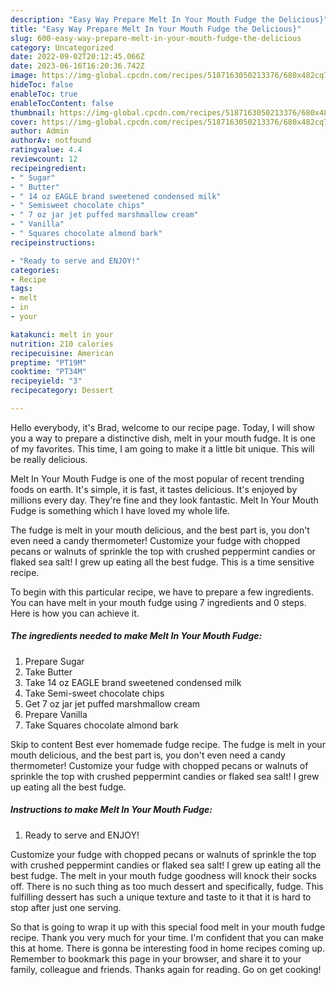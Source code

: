 ```yaml
---
description: "Easy Way Prepare Melt In Your Mouth Fudge the Delicious}"
title: "Easy Way Prepare Melt In Your Mouth Fudge the Delicious}"
slug: 600-easy-way-prepare-melt-in-your-mouth-fudge-the-delicious
category: Uncategorized
date: 2022-09-02T20:12:45.066Z
date: 2023-06-16T16:20:36.742Z
image: https://img-global.cpcdn.com/recipes/5187163050213376/680x482cq70/melt-in-your-mouth-fudge-recipe-main-photo.jpg
hideToc: false
enableToc: true
enableTocContent: false
thumbnail: https://img-global.cpcdn.com/recipes/5187163050213376/680x482cq70/melt-in-your-mouth-fudge-recipe-main-photo.jpg
cover: https://img-global.cpcdn.com/recipes/5187163050213376/680x482cq70/melt-in-your-mouth-fudge-recipe-main-photo.jpg
author: Admin
authorAv: notfound
ratingvalue: 4.4
reviewcount: 12
recipeingredient:
- " Sugar"
- " Butter"
- " 14 oz EAGLE brand sweetened condensed milk"
- " Semisweet chocolate chips"
- " 7 oz jar jet puffed marshmallow cream"
- " Vanilla"
- " Squares chocolate almond bark"
recipeinstructions:

- "Ready to serve and ENJOY!"
categories:
- Recipe
tags:
- melt
- in
- your

katakunci: melt in your 
nutrition: 210 calories
recipecuisine: American
preptime: "PT19M"
cooktime: "PT34M"
recipeyield: "3"
recipecategory: Dessert

---
```



Hello everybody, it's Brad, welcome to our recipe page. Today, I will show you a way to prepare a distinctive dish, melt in your mouth fudge. It is one of my favorites. This time, I am going to make it a little bit unique. This will be really delicious.

Melt In Your Mouth Fudge is one of the most popular of recent trending foods on earth. It's simple, it is fast, it tastes delicious. It's enjoyed by millions every day. They're fine and they look fantastic. Melt In Your Mouth Fudge is something which I have loved my whole life.

The fudge is melt in your mouth delicious, and the best part is, you don&#39;t even need a candy thermometer! Customize your fudge with chopped pecans or walnuts of sprinkle the top with crushed peppermint candies or flaked sea salt! I grew up eating all the best fudge. This is a time sensitive recipe.


To begin with this particular recipe, we have to prepare a few ingredients. You can have melt in your mouth fudge using 7 ingredients and 0 steps. Here is how you can achieve it.

<!--inarticleads1-->

##### The ingredients needed to make Melt In Your Mouth Fudge:

1. Prepare  Sugar
1. Take  Butter
1. Take  14 oz EAGLE brand sweetened condensed milk
1. Take  Semi-sweet chocolate chips
1. Get  7 oz jar jet puffed marshmallow cream
1. Prepare  Vanilla
1. Take  Squares chocolate almond bark


Skip to content Best ever homemade fudge recipe. The fudge is melt in your mouth delicious, and the best part is, you don&#39;t even need a candy thermometer! Customize your fudge with chopped pecans or walnuts of sprinkle the top with crushed peppermint candies or flaked sea salt! I grew up eating all the best fudge. 

<!--inarticleads2-->

##### Instructions to make Melt In Your Mouth Fudge:


1. Ready to serve and ENJOY!

Customize your fudge with chopped pecans or walnuts of sprinkle the top with crushed peppermint candies or flaked sea salt! I grew up eating all the best fudge. The melt in your mouth fudge goodness will knock their socks off. There is no such thing as too much dessert and specifically, fudge. This fulfilling dessert has such a unique texture and taste to it that it is hard to stop after just one serving. 

So that is going to wrap it up with this special food melt in your mouth fudge recipe. Thank you very much for your time. I'm confident that you can make this at home. There is gonna be interesting food in home recipes coming up. Remember to bookmark this page in your browser, and share it to your family, colleague and friends. Thanks again for reading. Go on get cooking!
